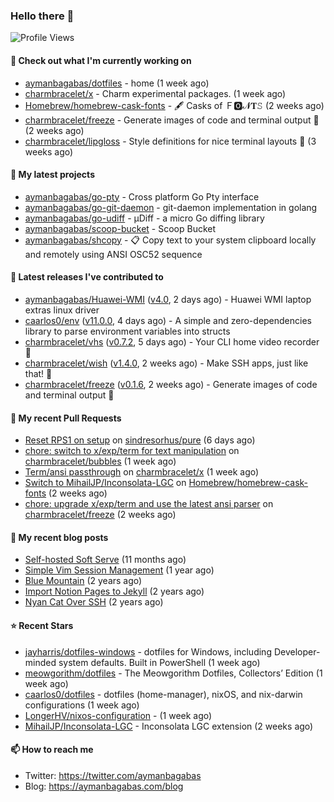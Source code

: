 ### Hello there 👋

![Profile Views](https://komarev.com/ghpvc/?username=aymanbagabas&label=PROFILE+VIEWS)

#### 👷 Check out what I'm currently working on

- [aymanbagabas/dotfiles](https://github.com/aymanbagabas/dotfiles) - home (1 week ago)
- [charmbracelet/x](https://github.com/charmbracelet/x) - Charm experimental packages. (1 week ago)
- [Homebrew/homebrew-cask-fonts](https://github.com/Homebrew/homebrew-cask-fonts) - 🖋 Casks of Ｆ🅾𝓝𝐓𝚂 (2 weeks ago)
- [charmbracelet/freeze](https://github.com/charmbracelet/freeze) - Generate images of code and terminal output 📸 (2 weeks ago)
- [charmbracelet/lipgloss](https://github.com/charmbracelet/lipgloss) - Style definitions for nice terminal layouts 👄 (3 weeks ago)

#### 🌱 My latest projects

- [aymanbagabas/go-pty](https://github.com/aymanbagabas/go-pty) - Cross platform Go Pty interface
- [aymanbagabas/go-git-daemon](https://github.com/aymanbagabas/go-git-daemon) - git-daemon implementation in golang
- [aymanbagabas/go-udiff](https://github.com/aymanbagabas/go-udiff) - µDiff - a micro Go diffing library
- [aymanbagabas/scoop-bucket](https://github.com/aymanbagabas/scoop-bucket) - Scoop Bucket
- [aymanbagabas/shcopy](https://github.com/aymanbagabas/shcopy) - 📋 Copy text to your system clipboard locally and remotely using ANSI OSC52 sequence

#### 🔭 Latest releases I've contributed to

- [aymanbagabas/Huawei-WMI](https://github.com/aymanbagabas/Huawei-WMI) ([v4.0](https://github.com/aymanbagabas/Huawei-WMI/releases/tag/v4.0), 2 days ago) - Huawei WMI laptop extras linux driver
- [caarlos0/env](https://github.com/caarlos0/env) ([v11.0.0](https://github.com/caarlos0/env/releases/tag/v11.0.0), 4 days ago) - A simple and zero-dependencies library to parse environment variables into structs
- [charmbracelet/vhs](https://github.com/charmbracelet/vhs) ([v0.7.2](https://github.com/charmbracelet/vhs/releases/tag/v0.7.2), 5 days ago) - Your CLI home video recorder 📼
- [charmbracelet/wish](https://github.com/charmbracelet/wish) ([v1.4.0](https://github.com/charmbracelet/wish/releases/tag/v1.4.0), 2 weeks ago) - Make SSH apps, just like that! 💫
- [charmbracelet/freeze](https://github.com/charmbracelet/freeze) ([v0.1.6](https://github.com/charmbracelet/freeze/releases/tag/v0.1.6), 2 weeks ago) - Generate images of code and terminal output 📸

#### 🔨 My recent Pull Requests

- [Reset RPS1 on setup](https://github.com/sindresorhus/pure/pull/675) on [sindresorhus/pure](https://github.com/sindresorhus/pure) (6 days ago)
- [chore: switch to x/exp/term for text manipulation](https://github.com/charmbracelet/bubbles/pull/505) on [charmbracelet/bubbles](https://github.com/charmbracelet/bubbles) (1 week ago)
- [Term/ansi passthrough](https://github.com/charmbracelet/x/pull/63) on [charmbracelet/x](https://github.com/charmbracelet/x) (1 week ago)
- [Switch to MihailJP/Inconsolata-LGC](https://github.com/Homebrew/homebrew-cask-fonts/pull/9230) on [Homebrew/homebrew-cask-fonts](https://github.com/Homebrew/homebrew-cask-fonts) (2 weeks ago)
- [chore: upgrade x/exp/term and use the latest ansi parser](https://github.com/charmbracelet/freeze/pull/68) on [charmbracelet/freeze](https://github.com/charmbracelet/freeze) (2 weeks ago)

#### 📜 My recent blog posts

- [Self-hosted Soft Serve](https://aymanbagabas.com/blog/2023/04/28/self-hosted-soft-serve.html) (11 months ago)
- [Simple Vim Session Management](https://aymanbagabas.com/blog/2023/04/13/simple-vim-session-management.html) (1 year ago)
- [Blue Mountain](https://aymanbagabas.com/blog/2022/06/02/blue-mountain.html) (2 years ago)
- [Import Notion Pages to Jekyll](https://aymanbagabas.com/blog/2022/03/29/import-notion-pages-to-jekyll.html) (2 years ago)
- [Nyan Cat Over SSH](https://aymanbagabas.com/blog/2022/03/25/nyan-cat-over-ssh.html) (2 years ago)

#### ⭐ Recent Stars

- [jayharris/dotfiles-windows](https://github.com/jayharris/dotfiles-windows) - dotfiles for Windows, including Developer-minded system defaults. Built in PowerShell (1 week ago)
- [meowgorithm/dotfiles](https://github.com/meowgorithm/dotfiles) - The Meowgorithm Dotfiles, Collectors’ Edition (1 week ago)
- [caarlos0/dotfiles](https://github.com/caarlos0/dotfiles) - dotfiles (home-manager), nixOS, and nix-darwin configurations (1 week ago)
- [LongerHV/nixos-configuration](https://github.com/LongerHV/nixos-configuration) -  (1 week ago)
- [MihailJP/Inconsolata-LGC](https://github.com/MihailJP/Inconsolata-LGC) - Inconsolata LGC extension (2 weeks ago)

#### 📫 How to reach me

- Twitter: https://twitter.com/aymanbagabas
- Blog: https://aymanbagabas.com/blog
